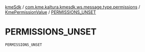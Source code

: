 [kmeSdk](../../index.md) / [com.kme.kaltura.kmesdk.ws.message.type.permissions](../index.md) / [KmePermissionValue](index.md) / [PERMISSIONS_UNSET](./-p-e-r-m-i-s-s-i-o-n-s_-u-n-s-e-t.md)

# PERMISSIONS_UNSET

`PERMISSIONS_UNSET`